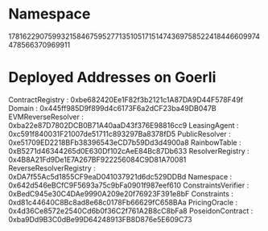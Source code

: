 
# Namespace
17816229075993215846759527713510517151474369758522418446609974478566370969911


# Deployed Addresses on Goerli
ContractRegistry : 0xbe682420Ee1F82f3b2121c1A87DA9D44F578F49f
Domain : 0x445ff985D9f899d4c6173F6a2dCF23ba49DB047B
EVMReverseResolver : 0xba22e87D7802DCB0B71A40aaD43f376E98816cc9
LeasingAgent : 0xc591f840031F21007de51711c893297Ba8378fD5
PublicResolver : 0xe51709ED2218BFb38396543eCD7b59Dd3d4900a8
RainbowTable : 0xB5271d46344265d0E630Df102cAeE84Bc87Db633
ResolverRegistry : 0x4B8A21Fd9De1E7A267BF922256084C9D81A70081
ReverseResolverRegistry : 0xDA7f55Ac5d1855CF9eaD041037921d6dc529DDBd
Namespace : 0x642d546eBCfC9F5693a75c9bFa0901f987eef610
ConstraintsVerifier : 0xBedC945e30C4DAe9990A209e20f76923F391e8bF
Constraints : 0xd81c44640C8Bc8ad8e68c0178Fb66629fC658BAa
PricingOracle : 0x4d36Ce8572e2540Cd6b0f36C2f761A2B8cC8bFa8
PoseidonContract : 0xba9Dd9B3C0dBe99D64248913FB8D876e5E609C73
